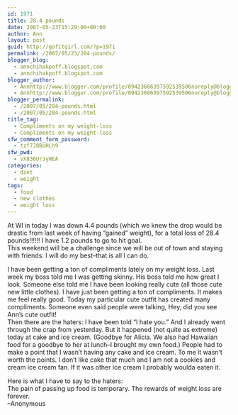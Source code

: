 ```yaml
---
id: 1971
title: 28.4 pounds
date: 2007-05-23T15:29:00+00:00
author: Ann
layout: post
guid: http://gofitgirl.com/?p=1971
permalink: /2007/05/23/284-pounds/
blogger_blog:
  - annchihakpoff.blogspot.com
  - annchihakpoff.blogspot.com
blogger_author:
  - Annhttp://www.blogger.com/profile/09423686397592539506noreply@blogger.com
  - Annhttp://www.blogger.com/profile/09423686397592539506noreply@blogger.com
blogger_permalink:
  - /2007/05/284-pounds.html
  - /2007/05/284-pounds.html
title_tag:
  - Compliments on my weight-loss
  - Compliments on my weight-loss
sfw_comment_form_password:
  - tzf7J8BoHLh9
sfw_pwd:
  - vX836UrJyHEA
categories:
  - diet
  - weight
tags:
  - food
  - new clothes
  - weight loss
---
```

At WI in today I was down 4.4 pounds (which we knew the drop would be drastic from last week of having &#8220;gained&#8221; weight), for a total loss of 28.4 pounds!!!!!! I have 1.2 pounds to go to hit goal.  
This weekend will be a challenge since we will be out of town and staying with friends. I will do my best&#8211;that is all I can do.

I have been getting a ton of compliments lately on my weight loss. Last week my boss told me I was getting skinny. His boss told me how great I look. Someone else told me I have been looking really cute (all those cute new little clothes). I have just been getting a ton of compliments. It makes me feel really good. Today my particular cute outfit has created many compliments. Someone even said people were talking, Hey, did you see Ann&#8217;s cute outfit!  
Then there are the haters: I have been told &#8220;I hate you.&#8221; And I already went through the crap from yesterday. But it happened (not quite as extreme) today at cake and ice cream. (Goodbye for Alicia. We also had Hawaiian food for a goodbye to her at lunch&#8211;I brought my own food.) People had to make a point that I wasn&#8217;t having any cake and ice cream. To me it wasn&#8217;t worth the points. I don&#8217;t like cake that much and I am not a cookies and cream ice cream fan. If it was other ice cream I probably woulda eaten it.  
  
Here is what I have to say to the haters:  
The pain of passing up food is temporary. The rewards of weight loss are forever.  
&#8211;Anonymous